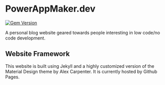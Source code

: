 # PowerAppMaker.dev

[![Gem Version](https://img.shields.io/gem/v/jekyll.svg)](https://rubygems.org/gems/jekyll)

[ruby-gems]: https://rubygems.org/gems/jekyll

A personal blog website geared towards people interesting in low code/no code development.

## Website Framework

This website is built using Jekyll and a highly customized version of the Material Design theme by Alex Carpenter. It is currently hosted by Github Pages.
